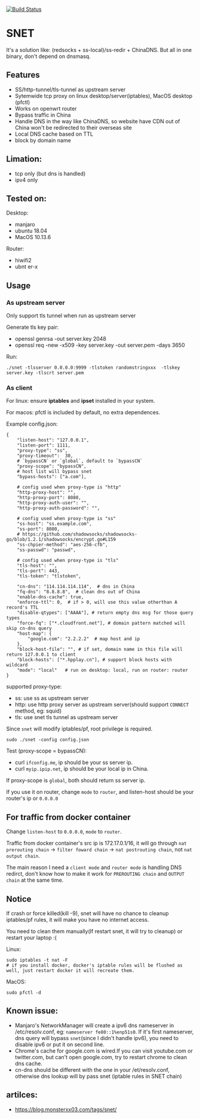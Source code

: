 [![Build Status](https://travis-ci.com/monsterxx03/snet.svg?branch=master)](https://travis-ci.com/monsterxx03/snet)

# SNET

It's a solution like: (redsocks + ss-local)/ss-redir + ChinaDNS. But all in one binary, don't depend on dnsmasq.


## Features

- SS/http-tunnel/tls-tunnel as upstream server
- Sytemwide tcp proxy on linux desktop/server(iptables), MacOS desktop (pfctl)
- Works on openwrt router
- Bypass traffic in China
- Handle DNS in the way like ChinaDNS, so website have CDN out of China won't be redirected to their overseas site
- Local DNS cache based on TTL
- block by domain name

## Limation:

- tcp only (but dns is handled)
- ipv4 only

## Tested on:

Desktop:

- manjaro
- ubuntu 18.04
- MacOS 10.13.6

Router:

- hiwifi2
- ubnt er-x

## Usage

### As upstream server

Only support tls tunnel when run as upstream server

Generate tls key pair:

- openssl genrsa -out server.key 2048
- openssl req -new -x509 -key server.key -out server.pem -days 3650

Run:

    ./snet -tlsserver 0.0.0.0:9999 -tlstoken randomstringxxx  -tlskey server.key -tlscrt server.pem


### As client

For linux: ensure **iptables** and **ipset** installed in your system.

For macos: pfctl is included by default, no extra dependences.

Example config.json:

    {
        "listen-host": "127.0.0.1",
        "listen-port": 1111,
        "proxy-type": "ss",
        "proxy-timeout":  30,
        # `bypassCN` or `global`, default to `bypassCN`
        "proxy-scope": "bypassCN",
        # host list will bypass snet
        "bypass-hosts": ["a.com"],

        # config used when proxy-type is "http"
        "http-proxy-host": "",
        "http-proxy-port": 8080,
        "http-proxy-auth-user": "",
        "http-proxy-auth-password": "",

        # config used when proxy-type is "ss"
        "ss-host": "ss.example.com",
        "ss-port": 8080,
        # https://github.com/shadowsocks/shadowsocks-go/blob/1.2.1/shadowsocks/encrypt.go#L159
        "ss-chpier-method": "aes-256-cfb",
        "ss-passwd": "passwd",

        # config used when proxy-type is "tls"
        "tls-host": "",
        "tls-port": 443,
        "tls-token": "tlstoken",

        "cn-dns": "114.114.114.114",  # dns in China
        "fq-dns": "8.8.8.8",  # clean dns out of China
        "enable-dns-cache": true,
        "enforce-ttl": 0,  # if > 0, will use this value otherthan A record's TTL
        "disable-qtypes": ["AAAA"], # return empty dns msg for those query types
        "force-fq": ["*.cloudfront.net"], # domain pattern matched will skip cn-dns query
        "host-map": {
            "google.com": "2.2.2.2"  # map host and ip
        },
        "block-host-file": "", # if set, domain name in this file will return 127.0.0.1 to client
        "block-hosts": ["*.hpplay.cn"], # support block hosts with wildcard
        "mode": "local"   # run on desktop: local, run on router: router
    }

supported proxy-type:

- ss: use ss as upstream server
- http: use http proxy server as upstream server(should support `CONNECT` method, eg: squid)
- tls: use snet tls tunnel as upstream server

Since `snet` will modify iptables/pf, root privilege is required. 

`sudo ./snet -config config.json`

Test (proxy-scope = bypassCN):

- curl `ifconfig.me`, ip should be your ss server ip.
- curl `myip.ipip.net`, ip should be your local ip in China.

If proxy-scope is `global`, both should return ss server ip.

If you use it on router, change `mode` to `router`, and listen-host should be your router's ip or `0.0.0.0`


## For traffic from docker container

Change `listen-host` to `0.0.0.0`, `mode` to `router`.

Traffic from docker container's src ip is 172.17.0.1/16, it will go through `nat prerouting chain` -> `filter foward chain` -> `nat postrouting chain`, not `nat output chain`.

The main reason I need a `client mode` and `router mode` is handling DNS redirct, don't know how to make it work for `PREROUTING chain` and `OUTPUT chain` at the same time.

## Notice

If crash or force killed(kill -9), snet will have no chance to cleanup iptables/pf rules, it will make you have no internet access.

You need to clean them manually(If restart snet, it will try to cleanup) or restart your laptop :(

Linux:

    sudo iptables -t nat -F  
    # if you install docker, docker's iptable rules will be flushed as well, just restart docker it will recreate them.

MacOS:

    sudo pfctl -d

## Known issue:

- Manjaro's NetworkManager will create a ipv6 dns nameserver in /etc/resolv.conf, eg: `nameserver fe80::1%enp51s0`.
If it's first nameserver, dns query will bypass `snet`(since I didn't handle ipv6), you need to disable ipv6 or put it on second line.
- Chrome's cache for google.com is wired.If you can visit youtube.com or twitter.com, but can't open google.com, try to restart chrome to clean dns cache.
- cn-dns should be different with the one in your /et/resolv.conf, otherwise dns lookup will by pass snet (iptable rules in SNET chain)

## artilces:

- https://blog.monsterxx03.com/tags/snet/ 
